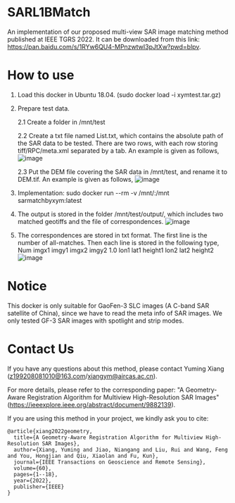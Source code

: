 # SARL1BMatch

An implementation of our proposed multi-view SAR image matching method published at IEEE TGRS 2022. It can be downloaded from this link: https://pan.baidu.com/s/1RYw6QU4-MPnzwtwI3pJtXw?pwd=blpv.

# How to use 
1. Load this docker in Ubuntu 18.04. (sudo docker load -i xymtest.tar.gz)
2. Prepare test data.
   
   2.1 Create a folder in /mnt/test
   
   2.2 Create a txt file named List.txt, which contains the absolute path of the SAR data to be tested. There are two rows, with each row storing tiff/RPC/meta.xml separated by a tab. An example is given as follows,
   ![image](https://github.com/xym2009/SARL1BMatch/assets/19380078/b8d83993-5d3f-4722-bcc9-291085a9da52)

   2.3 Put the DEM file covering the SAR data in /mnt/test, and rename it to DEM.tif. An example is given as follows,
   ![image](https://github.com/xym2009/SARL1BMatch/assets/19380078/94a57c94-0f00-48e8-9003-11b94170b48a)

3. Implementation: sudo docker run --rm -v /mnt/:/mnt sarmatchbyxym:latest
4. The output is stored in the folder /mnt/test/output/, which includes two matched geotiffs and the file of correspondences.
![image](https://github.com/xym2009/SARL1BMatch/assets/19380078/607b89a2-90ae-4c6d-a154-5aa8eb5bc23d)
5. The correspondences are stored in txt format. The first line is the number of all-matches. Then each line is stored in the following type,
    Num imgx1 imgy1 imgx2 imgy2 1.0 lon1 lat1 height1 lon2 lat2 height2
![image](https://github.com/xym2009/SARL1BMatch/assets/19380078/40ebb3f0-d6be-4594-a7a8-c9b6d55c930e)

# Notice
This docker is only suitable for GaoFen-3 SLC images (A C-band SAR satellite of China), since we have to read the meta info of SAR images. We only tested GF-3 SAR images with spotlight and strip modes.

# Contact Us
If you have any questions about this method, please contact Yuming Xiang (z199208081010@163.com/xiangym@aircas.ac.cn).

For more details, please refer to the corresponding paper: "A Geometry-Aware Registration Algorithm for Multiview High-Resolution SAR Images" (https://ieeexplore.ieee.org/abstract/document/9882139).

If you are using this method in your project, we kindly ask you to cite:

    @article{xiang2022geometry,
      title={A Geometry-Aware Registration Algorithm for Multiview High-Resolution SAR Images},
      author={Xiang, Yuming and Jiao, Niangang and Liu, Rui and Wang, Feng and You, Hongjian and Qiu, Xiaolan and Fu, Kun},
      journal={IEEE Transactions on Geoscience and Remote Sensing},
      volume={60},
      pages={1--18},
      year={2022},
      publisher={IEEE}
    }

